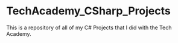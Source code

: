 # TechAcademy_CSharp_Projects

This is a repository of all of my C# Projects that I did with the Tech Academy. 
